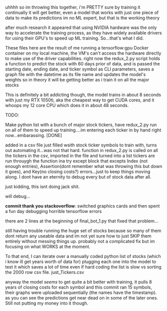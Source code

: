 uhhhh so im throwing this together, i'm PRETTY sure by training it continually it will get better, even a model that works with just one piece of data to make its predictions
im no ML expert, but that is the working theory

after much research it appeared that using NVIDIA hardware was the only way to accelerate the training process, as they have widely available drivers
for using their GPU's to speed up ML training. So...that's what I did.

These files here are the result of me running a tensorflow:gpu Docker container on my local machine, the VM's can't access the hardware directly to make use of
the driver capabilities. right now the redux_2.py script holds a function to predict the stock with 60 days prior of data, and is passed the starting date, ending date, and 
ticker symbol as CLI parameters, saves a graph file with the datetime as its file name and updates the model's weights so in theory 
it will be getting better as i train it on all the major stocks

This is definitely a bit addicting though, the model trains in about 8 seconds with just my RTX 1050ti, aka the cheapest way to get CUDA cores, and it whoops my 12 core CPU which does it in about 48 seconds. 

TODO:

Make python list with a bunch of major stock tickers, have redux_2.py run on all of them to speed up training....im entering each ticker in by hand right now...embarassing. [DONE]


added in a csv file just filled wsith stock ticker symbols to train with, turns out automating it...was not that hard.
function in redux_2.py is called on all the tickers in the csv, imported in the file and turned into a list
tickers are run throuygh the function ina  try except block that excepts Index (not enough entries), Assertion(dont remember what was throwing this but down it goes), and Key(no closing costs?) errors...just to keep things moving along. I dont have an eternity to debug every but of stock data after all. 

just kidding, this isnt doing jack shit. 

will debug...

__commit thank you stackoverflow__:
switched graphics cards and then spent a fun day debugging horrible tensorflow errors

there are 2 lines at the beginning of final_bot_1.py that fixed that problem...

still having trouble running the huge set of stocks because so many of them dont return any useable data and im not yet sure how to just SKIP them entirely
without messing things up. probably not a complicated fix but im focusing on what WORKS at the moment.

To that end, I can iterate over a manually coded python list of stocks (which i know ill get years worth of data for) plugging each one into the model to test it
which saves a lot of time even if hard coding the list is slow vs sorting the 2000 row csv file. just_Tickers.csv

anyway the model *seems* to get quite a bit better with training, it pulls 8 years of closing costs for each symbol and this commit ran 15 symbols, their graphs were uploaded sequentially (the names have the timestamp). as you can see the predictions get near dead on in some of the later ones. Still not putting my money into it though.
